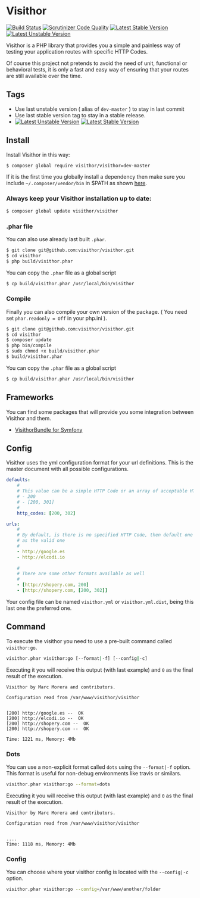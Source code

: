 Visithor
========

[![Build Status](https://travis-ci.org/visithor/visithor.png?branch=master)](https://travis-ci.org/visithor/visithor)
[![Scrutinizer Code Quality](https://scrutinizer-ci.com/g/visithor/visithor/badges/quality-score.png?b=master)](https://scrutinizer-ci.com/g/visithor/visithor/?branch=master)
[![Latest Stable Version](https://poser.pugx.org/visithor/visithor/v/stable.png)](https://packagist.org/packages/visithor/visithor)
[![Latest Unstable Version](https://poser.pugx.org/visithor/visithor/v/unstable.png)](https://packagist.org/packages/visithor/visithor)


Visithor is a PHP library that provides you a simple and painless way of testing 
your application routes with specific HTTP Codes.

Of course this project not pretends to avoid the need of unit, functional or
behavioral tests, it is only a fast and easy way of ensuring that your routes
are still available over the time.

## Tags

* Use last unstable version ( alias of `dev-master` ) to stay in last commit
* Use last stable version tag to stay in a stable release.
* [![Latest Unstable Version](https://poser.pugx.org/visithor/visithor/v/unstable.png)](https://packagist.org/packages/visithor/visithor)
[![Latest Stable Version](https://poser.pugx.org/visithor/visithor/v/stable.png)](https://packagist.org/packages/visithor/visithor)

## Install

Install Visithor in this way:

``` bash
$ composer global require visithor/visithor=dev-master
```

If it is the first time you globally install a dependency then make sure
you include `~/.composer/vendor/bin` in $PATH as shown [here](http://getcomposer.org/doc/03-cli.md#global).

### Always keep your Visithor installation up to date:

``` bash
$ composer global update visithor/visithor
```

### .phar file

You can also use already last built `.phar`.

``` bash
$ git clone git@github.com:visithor/visithor.git
$ cd visithor
$ php build/visithor.phar
```

You can copy the `.phar` file as a global script

``` bash
$ cp build/visithor.phar /usr/local/bin/visithor
```

### Compile

Finally you can also compile your own version of the package. ( You need set `phar.readonly = Off` in your php.ini ).

``` bash
$ git clone git@github.com:visithor/visithor.git
$ cd visithor
$ composer update
$ php bin/compile
$ sudo chmod +x build/visithor.phar
$ build/visithor.phar
```

You can copy the `.phar` file as a global script

``` bash
$ cp build/visithor.phar /usr/local/bin/visithor
```

## Frameworks

You can find some packages that will provide you some integration between
Visithor and them.

* [VisithorBundle for Symfony](http://github.com/visithor/VisithorBundle)

## Config

Visithor uses the yml configuration format for your url definitions. This is the
master document with all possible configurations.

``` yml
defaults:
    #
    # This value can be a simple HTTP Code or an array of acceptable HTTP Codes
    # - 200
    # - [200, 301]
    #
    http_codes: [200, 302]

urls:
    #
    # By default, is there is no specified HTTP Code, then default one is used
    # as the valid one
    #
    - http://google.es
    - http://elcodi.io
    
    #
    # There are some other formats available as well
    #
    - [http://shopery.com, 200]
    - [http://shopery.com, [200, 302]]
```

Your config file can be named `visithor.yml` or `visithor.yml.dist`, being this 
last one the preferred one.

## Command

To execute the visithor you need to use a pre-built command called 
`visithor:go`.

``` bash
visithor.phar visithor:go [--format|-f] [--config|-c]
```

Executing it you will receive this output (with last example) and `0` as the 
final result of the execution.

```
Visithor by Marc Morera and contributors.

Configuration read from /var/www/visithor/visithor


[200] http://google.es --  OK 
[200] http://elcodi.io --  OK 
[200] http://shopery.com --  OK 
[200] http://shopery.com --  OK 

Time: 1221 ms, Memory: 4Mb
```

### Dots

You can use a non-explicit format called `dots` using the `--format|-f` option.
This format is useful for non-debug environments like travis or similars.

``` bash
visithor.phar visithor:go --format=dots
```

Executing it you will receive this output (with last example) and `0` as the 
final result of the execution.

```
Visithor by Marc Morera and contributors.

Configuration read from /var/www/visithor/visithor


....
Time: 1118 ms, Memory: 4Mb
```

### Config

You can choose where your visithor config is located with the `--config|-c` 
option.

``` bash
visithor.phar visithor:go --config=/var/www/another/folder
```
